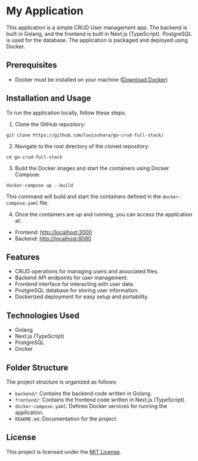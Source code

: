 # My Application

This application is a simple CRUD User management app. The backend is built in Golang, and the frontend is built in Next.js (TypeScript). PostgreSQL is used for the database. The application is packaged and deployed using Docker.

## Prerequisites
- Docker must be installed on your machine ([Download Docker](https://www.docker.com/get-started))
  
## Installation and Usage

To run the application locally, follow these steps:

1. Clone the GitHub repository:
```console
git clone https://github.com/louisohara/go-crud-full-stack/
```

2. Navigate to the root directory of the cloned repository:
```console
cd go-crud-full-stack
```

3. Build the Docker images and start the containers using Docker Compose:
```console
docker-compose up --build
```

This command will build and start the containers defined in the `docker-compose.yaml` file.

4. Once the containers are up and running, you can access the application at:

- Frontend: [http://localhost:3000](http://localhost:3000)
- Backend: [http://localhost:8080](http://localhost:8080)

## Features

- CRUD operations for managing users and associated files.
- Backend API endpoints for user management.
- Frontend interface for interacting with user data.
- PostgreSQL database for storing user information.
- Dockerized deployment for easy setup and portability.

## Technologies Used

- Golang
- Next.js (TypeScript)
- PostgreSQL
- Docker

## Folder Structure

The project structure is organized as follows:

- `backend/`: Contains the backend code written in Golang.
- `frontend/`: Contains the frontend code written in Next.js (TypeScript).
- `docker-compose.yaml`: Defines Docker services for running the application.
- `README.md`: Documentation for the project.

## License

This project is licensed under the [MIT License](LICENSE).

